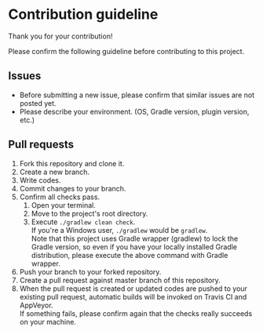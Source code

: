 # Contribution guideline

Thank you for your contribution!

Please confirm the following guideline before contributing to this project.

## Issues

* Before submitting a new issue,
  please confirm that similar issues are not posted yet.
* Please describe your environment. (OS, Gradle version, plugin version, etc.)

## Pull requests

1. Fork this repository and clone it.
1. Create a new branch.
1. Write codes.
1. Commit changes to your branch.
1. Confirm all checks pass.
    1. Open your terminal.
    1. Move to the project's root directory.
    1. Execute `./gradlew clean check`.  
       If you're a Windows user, `./gradlew` would be `gradlew`.  
       Note that this project uses Gradle wrapper (gradlew)
       to lock the Gradle version,
       so even if you have your locally installed Gradle distribution,
       please execute the above command with Gradle wrapper. 
1. Push your branch to your forked repository.
1. Create a pull request against master branch of this repository.
1. When the pull request is created or updated codes are pushed to your existing pull request, automatic builds will be invoked on Travis CI and AppVeyor.  
   If something fails, please confirm again that the checks really succeeds on your machine.
